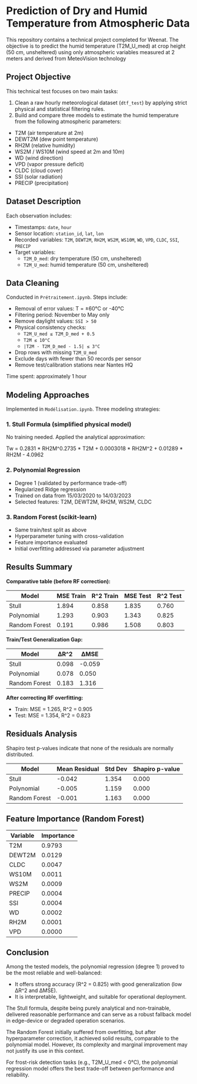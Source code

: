 # Prediction of Dry and Humid Temperature from Atmospheric Data

This repository contains a technical project completed for Weenat. The objective is to predict the humid temperature (T2M_U_med) at crop height (50 cm, unsheltered) using only atmospheric variables measured at 2 meters and derived from MeteoVision technology

## Project Objective

This technical test focuses on two main tasks:

1. Clean a raw hourly meteorological dataset (`dtf_test`) by applying strict physical and statistical filtering rules.
2. Build and compare three models to estimate the humid temperature from the following atmospheric parameters:

- T2M (air temperature at 2m)
- DEWT2M (dew point temperature)
- RH2M (relative humidity)
- WS2M / WS10M (wind speed at 2m and 10m)
- WD (wind direction)
- VPD (vapor pressure deficit)
- CLDC (cloud cover)
- SSI (solar radiation)
- PRECIP (precipitation)

## Dataset Description

Each observation includes:

- Timestamps: `date`, `hour`
- Sensor location: `station_id`, `lat`, `lon`
- Recorded variables: `T2M`, `DEWT2M`, `RH2M`, `WS2M`, `WS10M`, `WD`, `VPD`, `CLDC`, `SSI`, `PRECIP`
- Target variables:  
  - `T2M_D_med`: dry temperature (50 cm, unsheltered)
  - `T2M_U_med`: humid temperature (50 cm, unsheltered)

## Data Cleaning

Conducted in `Prétraitement.ipynb`. Steps include:

- Removal of error values: T = ±60°C or -40°C
- Filtering period: November to May only
- Remove daylight values: `SSI > 50`
- Physical consistency checks:
  - `T2M_U_med ≤ T2M_D_med + 0.5`
  - `T2M ≤ 10°C`
  - `|T2M - T2M_D_med - 1.5| ≤ 3°C`
- Drop rows with missing `T2M_U_med`
- Exclude days with fewer than 50 records per sensor
- Remove test/calibration stations near Nantes HQ

Time spent: approximately 1 hour

## Modeling Approaches

Implemented in `Modélisation.ipynb`. Three modeling strategies:

### 1. Stull Formula (simplified physical model)

No training needed. Applied the analytical approximation:

Tw = 0.2831 * RH2M^0.2735 * T2M + 0.0003018 * RH2M^2 + 0.01289 * RH2M - 4.0962

### 2. Polynomial Regression

- Degree 1 (validated by performance trade-off)
- Regularized Ridge regression
- Trained on data from 15/03/2020 to 14/03/2023
- Selected features: T2M, DEWT2M, RH2M, WS2M, CLDC

### 3. Random Forest (scikit-learn)

- Same train/test split as above
- Hyperparameter tuning with cross-validation
- Feature importance evaluated
- Initial overfitting addressed via parameter adjustment

## Results Summary

**Comparative table (before RF correction):**

| Model           | MSE Train | R^2 Train | MSE Test | R^2 Test |
|----------------|-----------|----------|----------|---------|
| Stull          | 1.894     | 0.858    | 1.835    | 0.760   |
| Polynomial     | 1.293     | 0.903    | 1.343    | 0.825   |
| Random Forest  | 0.191     | 0.986    | 1.508    | 0.803   |

**Train/Test Generalization Gap:**

| Model           | ΔR^2       | ΔMSE     |
|----------------|-----------|----------|
| Stull          | 0.098     | -0.059   |
| Polynomial     | 0.078     | 0.050    |
| Random Forest  | 0.183     | 1.316    |

**After correcting RF overfitting:**

- Train: MSE = 1.265, R^2 = 0.905
- Test: MSE = 1.354, R^2 = 0.823

## Residuals Analysis

Shapiro test p-values indicate that none of the residuals are normally distributed.

| Model         | Mean Residual | Std Dev | Shapiro p-value |
|---------------|---------------|---------|------------------|
| Stull         | -0.042        | 1.354   | 0.000            |
| Polynomial    | -0.005        | 1.159   | 0.000            |       
| Random Forest | -0.001        | 1.163   | 0.000            |

## Feature Importance (Random Forest)

| Variable   | Importance |
|------------|------------|
| T2M        | 0.9793     |
| DEWT2M     | 0.0129     |
| CLDC       | 0.0047     |
| WS10M      | 0.0011     |
| WS2M       | 0.0009     |
| PRECIP     | 0.0004     |
| SSI        | 0.0004     |
| WD         | 0.0002     |
| RH2M       | 0.0001     |
| VPD        | 0.0000     |

## Conclusion

Among the tested models, the polynomial regression (degree 1) proved to be the most reliable and well-balanced:

- It offers strong accuracy (R^2 = 0.825) with good generalization (low ΔR^2 and ΔMSE).
- It is interpretable, lightweight, and suitable for operational deployment.

The Stull formula, despite being purely analytical and non-trainable, delivered reasonable performance and can serve as a robust fallback model in edge-device or degraded operation scenarios.

The Random Forest initially suffered from overfitting, but after hyperparameter correction, it achieved solid results, comparable to the polynomial model. However, its complexity and marginal improvement may not justify its use in this context.

For frost-risk detection tasks (e.g., T2M_U_med < 0°C), the polynomial regression model offers the best trade-off between performance and reliability.